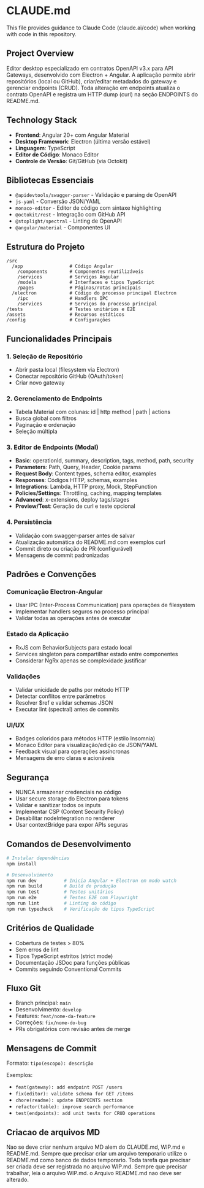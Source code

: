 # CLAUDE.md

This file provides guidance to Claude Code (claude.ai/code) when working with code in this repository.

## Project Overview

Editor desktop especializado em contratos OpenAPI v3.x para API Gateways, desenvolvido com Electron + Angular. A aplicação permite abrir repositórios (local ou GitHub), criar/editar metadados do gateway e gerenciar endpoints (CRUD). Toda alteração em endpoints atualiza o contrato OpenAPI e registra um HTTP dump (curl) na seção ENDPOINTS do README.md.

## Technology Stack

- **Frontend**: Angular 20+ com Angular Material
- **Desktop Framework**: Electron (última versão estável)
- **Linguagem**: TypeScript
- **Editor de Código**: Monaco Editor
- **Controle de Versão**: Git/GitHub (via Octokit)

## Bibliotecas Essenciais

- `@apidevtools/swagger-parser` - Validação e parsing de OpenAPI
- `js-yaml` - Conversão JSON/YAML
- `monaco-editor` - Editor de código com sintaxe highlighting
- `@octokit/rest` - Integração com GitHub API
- `@stoplight/spectral` - Linting de OpenAPI
- `@angular/material` - Componentes UI

## Estrutura do Projeto

```
/src
  /app                 # Código Angular
    /components        # Componentes reutilizáveis
    /services          # Serviços Angular
    /models            # Interfaces e tipos TypeScript
    /pages             # Páginas/rotas principais
  /electron            # Código do processo principal Electron
    /ipc               # Handlers IPC
    /services          # Serviços do processo principal
/tests                 # Testes unitários e E2E
/assets                # Recursos estáticos
/config                # Configurações
```

## Funcionalidades Principais

### 1. Seleção de Repositório
- Abrir pasta local (filesystem via Electron)
- Conectar repositório GitHub (OAuth/token)
- Criar novo gateway

### 2. Gerenciamento de Endpoints
- Tabela Material com colunas: id | http method | path | actions
- Busca global com filtros
- Paginação e ordenação
- Seleção múltipla

### 3. Editor de Endpoints (Modal)
- **Basic**: operationId, summary, description, tags, method, path, security
- **Parameters**: Path, Query, Header, Cookie params
- **Request Body**: Content types, schema editor, examples
- **Responses**: Códigos HTTP, schemas, examples
- **Integrations**: Lambda, HTTP proxy, Mock, StepFunction
- **Policies/Settings**: Throttling, caching, mapping templates
- **Advanced**: x-extensions, deploy tags/stages
- **Preview/Test**: Geração de curl e teste opcional

### 4. Persistência
- Validação com swagger-parser antes de salvar
- Atualização automática do README.md com exemplos curl
- Commit direto ou criação de PR (configurável)
- Mensagens de commit padronizadas

## Padrões e Convenções

### Comunicação Electron-Angular
- Usar IPC (Inter-Process Communication) para operações de filesystem
- Implementar handlers seguros no processo principal
- Validar todas as operações antes de executar

### Estado da Aplicação
- RxJS com BehaviorSubjects para estado local
- Services singleton para compartilhar estado entre componentes
- Considerar NgRx apenas se complexidade justificar

### Validações
- Validar unicidade de paths por método HTTP
- Detectar conflitos entre parâmetros
- Resolver $ref e validar schemas JSON
- Executar lint (spectral) antes de commits

### UI/UX
- Badges coloridos para métodos HTTP (estilo Insomnia)
- Monaco Editor para visualização/edição de JSON/YAML
- Feedback visual para operações assíncronas
- Mensagens de erro claras e acionáveis

## Segurança

- NUNCA armazenar credenciais no código
- Usar secure storage do Electron para tokens
- Validar e sanitizar todos os inputs
- Implementar CSP (Content Security Policy)
- Desabilitar nodeIntegration no renderer
- Usar contextBridge para expor APIs seguras

## Comandos de Desenvolvimento

```bash
# Instalar dependências
npm install

# Desenvolvimento
npm run dev          # Inicia Angular + Electron em modo watch
npm run build        # Build de produção
npm run test         # Testes unitários
npm run e2e          # Testes E2E com Playwright
npm run lint         # Linting do código
npm run typecheck    # Verificação de tipos TypeScript
```

## Critérios de Qualidade

- Cobertura de testes > 80%
- Sem erros de lint
- Tipos TypeScript estritos (strict mode)
- Documentação JSDoc para funções públicas
- Commits seguindo Conventional Commits

## Fluxo Git

- Branch principal: `main`
- Desenvolvimento: `develop`
- Features: `feat/nome-da-feature`
- Correções: `fix/nome-do-bug`
- PRs obrigatórios com revisão antes de merge

## Mensagens de Commit

Formato: `tipo(escopo): descrição`

Exemplos:
- `feat(gateway): add endpoint POST /users`
- `fix(editor): validate schema for GET /items`
- `chore(readme): update ENDPOINTS section`
- `refactor(table): improve search performance`
- `test(endpoints): add unit tests for CRUD operations`

## Criacao de arquivos MD
Nao se deve criar nenhum arquivo MD alem do CLAUDE.md, WIP.md e README.md. Sempre que precisar criar um arquivo temporario utilize o README.md como banco de dados temporario. Toda tarefa que precisar ser criada deve ser registrada no arquivo WIP.md. Sempre que precisar trabalhar, leia o arquivo WIP.md. o Arquivo README.md nao deve ser alterado.